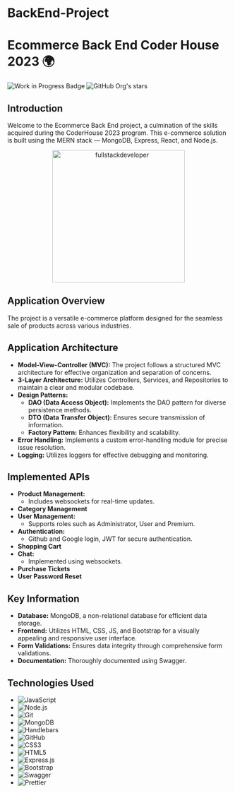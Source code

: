 # BackEnd-Project
# Ecommerce Back End Coder House 2023 🌍

![Work in Progress Badge](https://img.shields.io/badge/STATUS-WORK%20IN%20PROGRESS-green)
![GitHub Org's stars](https://img.shields.io/github/stars/CharlyMoreno/ecommerce-coder-32125)

## Introduction

Welcome to the Ecommerce Back End project, a culmination of the skills acquired during the CoderHouse 2023 program. This e-commerce solution is built using the MERN stack — MongoDB, Express, React, and Node.js.

<p align="center">
    <img
    src="https://media3.giphy.com/media/qgQUggAC3Pfv687qPC/giphy.gif?cid=ecf05e47pndzintb9ujwd7gw063jb1a67uzcgn3py6xt8psm&ep=v1_gifs_search&rid=giphy.gif&ct=g"
    alt="fullstackdeveloper"
    width="300px"
    height="300px"
    align="center"
/>
</p>

## Application Overview

The project is a versatile e-commerce platform designed for the seamless sale of products across various industries.

## Application Architecture

- **Model-View-Controller (MVC):** The project follows a structured MVC architecture for effective organization and separation of concerns.
- **3-Layer Architecture:** Utilizes Controllers, Services, and Repositories to maintain a clear and modular codebase.
- **Design Patterns:**
  - **DAO (Data Access Object):** Implements the DAO pattern for diverse persistence methods.
  - **DTO (Data Transfer Object):** Ensures secure transmission of information.
  - **Factory Pattern:** Enhances flexibility and scalability.
- **Error Handling:** Implements a custom error-handling module for precise issue resolution.
- **Logging:** Utilizes loggers for effective debugging and monitoring.

## Implemented APIs

- **Product Management:**
  - Includes websockets for real-time updates.
- **Category Management**
- **User Management:**
  - Supports roles such as Administrator, User and Premium.
- **Authentication:**
  - Github and Google login, JWT for secure authentication.
- **Shopping Cart**
- **Chat:**
  - Implemented using websockets.
- **Purchase Tickets**
- **User Password Reset**


## Key Information

- **Database:** MongoDB, a non-relational database for efficient data storage.
- **Frontend:** Utilizes HTML, CSS, JS, and Bootstrap for a visually appealing and responsive user interface.
- **Form Validations:** Ensures data integrity through comprehensive form validations.
- **Documentation:** Thoroughly documented using Swagger.



## Technologies Used

- ![JavaScript](https://img.shields.io/badge/-JavaScript-222222?style=flat&logo=javascript)
- ![Node.js](https://img.shields.io/badge/-Node.js-222222?style=flat&logo=node.js&logoColor=339933)
- ![Git](https://img.shields.io/badge/-Git-222222?style=flat&logo=git&logoColor=F05032)
- ![MongoDB](https://img.shields.io/badge/-MongoDB-222222?style=flat&logo=MongoDB)
- ![Handlebars](https://img.shields.io/badge/-Handlebars-222222?style=flat&logo=Hbs)
- ![GitHub](https://img.shields.io/badge/GitHub-100000?style=for-the-badge&logo=github&logoColor=white)
- ![CSS3](https://img.shields.io/badge/CSS3-1572B6?style=for-the-badge&logo=css3&logoColor=white)
- ![HTML5](	https://img.shields.io/badge/HTML5-E34F26?style=for-the-badge&logo=html5&logoColor=white)
- ![Express.js](https://img.shields.io/badge/Express.js-404D59?style=for-the-badge)
- ![Bootstrap](https://img.shields.io/badge/Bootstrap-563D7C?style=for-the-badge&logo=bootstrap&logoColor=white)
- ![Swagger](https://img.shields.io/badge/-Swagger-%23Clojure?style=for-the-badge&logo=swagger&logoColor=white)
- ![Prettier](https://img.shields.io/badge/prettier-1A2C34?style=for-the-badge&logo=prettier&logoColor=F7BA3E)
